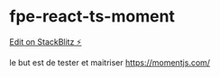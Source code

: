 # fpe-react-ts-moment

[Edit on StackBlitz ⚡️](https://stackblitz.com/edit/fpe-react-ts-moment)

le but est de tester et maitriser https://momentjs.com/
